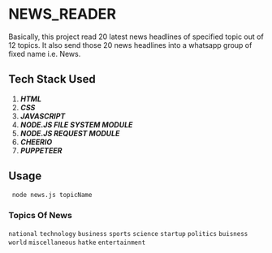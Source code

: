 # NEWS_READER
Basically, this project read 20 latest news headlines of specified topic out of 12 topics. It also send those 20 news headlines into a whatsapp group of fixed name i.e. News.

## Tech Stack Used
1. **_HTML_**
2. **_CSS_**
3. **_JAVASCRIPT_**
4. **_NODE.JS FILE SYSTEM MODULE_**
5. **_NODE.JS REQUEST MODULE_**
6. **_CHEERIO_**
7. **_PUPPETEER_**

## Usage

```bash
 node news.js topicName
 ```

 ### Topics Of News
 `national`   `technology` `business`  `sports` `science`  `startup` `politics` `buisness` `world` `miscellaneous` `hatke` `entertainment`